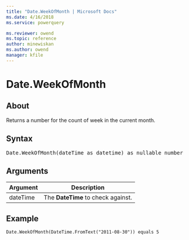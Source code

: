 ```yaml
---
title: "Date.WeekOfMonth | Microsoft Docs"
ms.date: 4/16/2018
ms.service: powerquery

ms.reviewer: owend
ms.topic: reference
author: minewiskan
ms.author: owend
manager: kfile
---
```

# Date.WeekOfMonth

  
## About  
Returns a number for the count of week in the current month.  
  
## Syntax

<pre>
Date.WeekOfMonth(dateTime as datetime) as nullable number  
</pre>
  
## Arguments  
  
|Argument|Description|  
|------------|---------------|  
|dateTime|The **DateTime** to check against.|  
  
## Example  
  
```powerquery-m 
Date.WeekOfMonth(DateTime.FromText("2011-08-30")) equals 5  
```  
